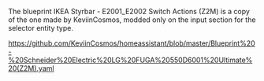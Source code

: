 

The blueprint IKEA Styrbar - E2001_E2002 Switch Actions (Z2M) is a copy of the one made by KeviinCosmos, modded only on the input section for the selector entity type.

https://github.com/KeviinCosmos/homeassistant/blob/master/Blueprint%20-%20Schneider%20Electric%20LG%20FUGA%20550D6001%20Ultimate%20(Z2M).yaml
